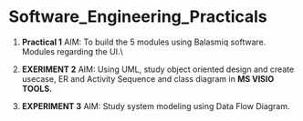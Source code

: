 # Software_Engineering_Practicals

1. **Practical 1**
   AIM: To build the 5 modules using Balasmiq software. Modules regarding the UI.\

2. **EXERIMENT 2**
   AIM: Using UML, study object oriented design and create usecase, ER and Activity Sequence and class diagram in **MS VISIO TOOLS.**

3. **EXPERIMENT 3**
   AIM: Study system modeling using Data Flow Diagram.

